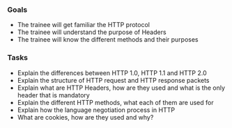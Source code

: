 
### Goals
- The trainee will get familiar the HTTP protocol
- The trainee will understand the purpose of Headers
- The trainee will know the different methods and their purposes

### Tasks
- Explain the differences between HTTP 1.0, HTTP 1.1 and HTTP 2.0
- Explain the structure of HTTP request and HTTP response packets
- Explain what are HTTP Headers, how are they used and what is the only header that is mandatory
- Explain the different HTTP methods, what each of them are used for
- Explain how the language negotiation process in HTTP
- What are cookies, how are they used and why?